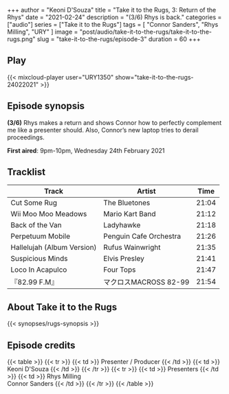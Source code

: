 +++
author = "Keoni D'Souza"
title = "Take it to the Rugs, 3: Return of the Rhys"
date = "2021-02-24"
description = "(3/6) Rhys is back."
categories = ["audio"]
series = ["Take it to the Rugs"]
tags = [
    "Connor Sanders",
    "Rhys Milling",
    "URY"
]
image = "post/audio/take-it-to-the-rugs/take-it-to-the-rugs.png"
slug = "take-it-to-the-rugs/episode-3"
duration = 60
+++

## Play

{{< mixcloud-player user="URY1350" show="take-it-to-the-rugs-24022021" >}}

## Episode synopsis

**(3/6)** Rhys makes a return and shows Connor how to perfectly complement me like a presenter should. Also, Connor’s new laptop tries to derail proceedings.

**First aired**: 9pm-10pm, Wednesday 24th February 2021

## Tracklist

| Track                      | Artist                 | Time  |
|----------------------------|------------------------|-------|
| Cut Some Rug               | The Bluetones          | 21:04 |
| Wii Moo Moo Meadows        | Mario Kart Band        | 21:12 |
| Back of the Van            | Ladyhawke              | 21:18 |
| Perpetuum Mobile           | Penguin Cafe Orchestra | 21:26 |
| Hallelujah (Album Version) | Rufus Wainwright       | 21:35 |
| Suspicious Minds           | Elvis Presley          | 21:41 |
| Loco In Acapulco           | Four Tops              | 21:47 |
| 『82.99 F.M』              | マクロスMACROSS 82-99   | 21:54 |


## About Take it to the Rugs

{{< synopses/rugs-synopsis >}}

## Episode credits

{{< table >}}
    {{< tr >}}
        {{< td >}}
            Presenter / Producer
        {{< /td >}}
        {{< td >}}
            Keoni D'Souza
        {{< /td >}}
    {{< /tr >}}
    {{< tr >}}
        {{< td >}}
            Presenters
        {{< /td >}}
        {{< td >}}
            Rhys Milling<br>Connor Sanders
        {{< /td >}}
    {{< /tr >}}
{{< /table >}}